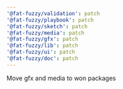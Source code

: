 ```yaml
---
'@fat-fuzzy/validation': patch
'@fat-fuzzy/playbook': patch
'@fat-fuzzy/sketch': patch
'@fat-fuzzy/media': patch
'@fat-fuzzy/gfx': patch
'@fat-fuzzy/lib': patch
'@fat-fuzzy/ui': patch
'@fat-fuzzy/doc': patch
---
```


Move gfx and media to won packages
